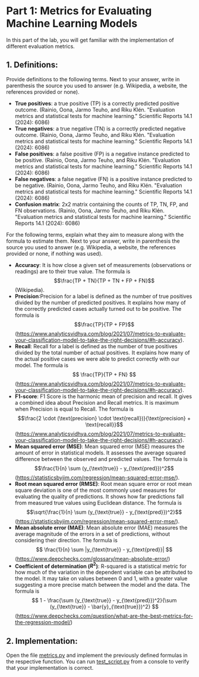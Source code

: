 # Part 1: Metrics for Evaluating Machine Learning Models

In this part of the lab, you will get familiar with the implementation of different evaluation metrics.

## 1. Definitions:
Provide definitions to the following terms. Next to your answer, write in parenthesis the source you used to answer (e.g. Wikipedia, a website, the references provided or none).

* **True positives**: a true positive (TP) is a correctly predicted positive outcome. (Rainio, Oona, Jarmo Teuho, and Riku Klén. "Evaluation metrics and statistical tests for machine learning." Scientific Reports 14.1 (2024): 6086)
* **True negatives**: a true negative (TN) is a correctly predicted negative outcome. (Rainio, Oona, Jarmo Teuho, and Riku Klén. "Evaluation metrics and statistical tests for machine learning." Scientific Reports 14.1 (2024): 6086)
* **False positives**: a false positive (FP) is a negative instance predicted to be positive. (Rainio, Oona, Jarmo Teuho, and Riku Klén. "Evaluation metrics and statistical tests for machine learning." Scientific Reports 14.1 (2024): 6086)
* **False negatives**: a false negative (FN) is a positive instance predicted to be negative. (Rainio, Oona, Jarmo Teuho, and Riku Klén. "Evaluation metrics and statistical tests for machine learning." Scientific Reports 14.1 (2024): 6086)
* **Confusion matrix**: 2x2 matrix containing the counts of TP, TN, FP, and FN observations. (Rainio, Oona, Jarmo Teuho, and Riku Klén. "Evaluation metrics and statistical tests for machine learning." Scientific Reports 14.1 (2024): 6086)

For the following terms, explain what they aim to measure along with the formula to estimate them. Next to your answer, write in parenthesis the source you used to answer (e.g. Wikipedia, a website, the references provided or none, if nothing was used).

* **Accuracy**: It is how close a given set of measurements (observations or readings) are to their true value. The formula is
$$\frac{TP + TN}{TP + TN + FP + FN}$$
(Wikipedia).
* **Precision**:Precision for a label is defined as the number of true positives divided by the number of predicted positives. It explains how many of the correctly predicted cases actually turned out to be positive. The formula is
$$\frac{TP}{TP + FP}$$
(<https://www.analyticsvidhya.com/blog/2021/07/metrics-to-evaluate-your-classification-model-to-take-the-right-decisions/#h-accuracy>).
* **Recall**: Recall for a label is defined as the number of true positives divided by the total number of actual positives.  It explains how many of the actual positive cases we were able to predict correctly with our model. The formula is
$$ \frac{TP}{TP + FN} $$
(<https://www.analyticsvidhya.com/blog/2021/07/metrics-to-evaluate-your-classification-model-to-take-the-right-decisions/#h-accuracy>).
* **F1-score**: F1 Score is the harmonic mean of precision and recall. It gives a combined idea about Precision and Recall metrics. It is maximum when Precision is equal to Recall. The formula is
$$\frac{2 \cdot (\text{precision} \cdot \text{recall})}{\text{precision} + \text{recall}}$$
(<https://www.analyticsvidhya.com/blog/2021/07/metrics-to-evaluate-your-classification-model-to-take-the-right-decisions/#h-accuracy>).
* **Mean squared error (MSE)**: Mean squared error (MSE) measures the amount of error in statistical models. It assesses the average squared difference between the observed and predicted values. The formula is
$$\frac{1}{n} \sum (y_{\text{true}} - y_{\text{pred}})^2$$
(<https://statisticsbyjim.com/regression/mean-squared-error-mse/>).
* **Root mean squared error (RMSE)**: Root mean square error or root mean square deviation is one of the most commonly used measures for evaluating the quality of predictions. It shows how far predictions fall from measured true values using Euclidean distance. The formula is
$$\sqrt{\frac{1}{n} \sum (y_{\text{true}} - y_{\text{pred}})^2}$$
(<https://statisticsbyjim.com/regression/mean-squared-error-mse/>).
* **Mean absolute error (MAE)**: Mean absolute error (MAE) measures the average magnitude of the errors in a set of predictions, without considering their direction. The formula is
$$ \frac{1}{n} \sum |y_{\text{true}} - y_{\text{pred}}| $$
(<https://www.deepchecks.com/glossary/mean-absolute-error/>)
* **Coefficient of determination ($R^2$)**: R-squared is a statistical metric for how much of the variation in the dependent variable can be attributed to the model. It may take on values between 0 and 1, with a greater value suggesting a more precise match between the model and the data. The formula is
$$ 1 - \frac{\sum (y_{\text{true}} - y_{\text{pred}})^2}{\sum (y_{\text{true}} - \bar{y}_{\text{true}})^2} $$
(<https://www.deepchecks.com/question/what-are-the-best-metrics-for-the-regression-model/>)

## 2. Implementation:
Open the file [metrics.py](./metrics.py) and implement the previously defined formulas in the respective function. You can run [test_script.py](./test_script.py) from a console to verify that your implementation is correct.
